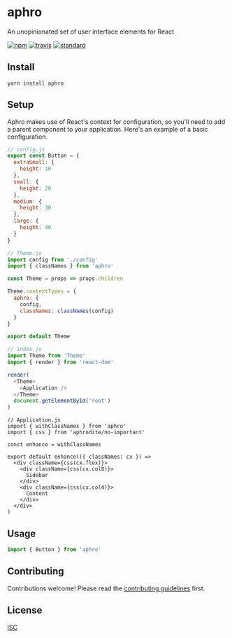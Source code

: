 # aphro

An unopinionated set of user interface elements for React

[![npm][npm-image]][npm-url]
[![travis][travis-image]][travis-url]
[![standard][standard-image]][standard-url]

[npm-image]: https://img.shields.io/npm/v/aphro.svg?style=flat-square
[npm-url]: https://www.npmjs.com/package/aphro
[travis-image]: https://img.shields.io/travis/bentatum/aphro.svg?style=flat-square
[travis-url]: https://travis-ci.org/bentatum/aphro
[standard-image]: https://img.shields.io/badge/code%20style-standard-brightgreen.svg?style=flat-square
[standard-url]: http://npm.im/standard

## Install

```
yarn install aphro
```

## Setup
Aphro makes use of React's context for configuration, so you'll need to add a parent component to your application. Here's an example of a basic configuration.

```js
// config.js
export const Button = {
  extraSmall: {
    height: 10
  },
  small: {
    height: 20
  },
  medium: {
    height: 30
  },
  large: {
    height: 40
  }
}
```

```js
// Theme.js
import config from './config'
import { classNames } from 'aphro'

const Theme = props => props.children

Theme.contextTypes = {
  aphro: {
    config,
    classNames: classNames(config)
  }
}

export default Theme
```

```js
// index.js
import Theme from 'Theme'
import { render } from 'react-dom'

render(
  <Theme>
    <Application />
  </Theme>
  document.getElementById('root')
)
```

```
// Application.js
import { withClassNames } from 'aphro'
import { css } from 'aphrodite/no-important'

const enhance = withClassNames

export default enhance(({ classNames: cx }) =>
  <div className={css(cx.flex)}>
    <div className={css(cx.col8)}>
      Sidebar
    </div>
    <div className={css(cx.col4)}>
      Content
    </div>
  </div>
)
```

## Usage

```js
import { Button } from 'aphro'
```

## Contributing

Contributions welcome! Please read the [contributing guidelines](CONTRIBUTING.md) first.

## License

[ISC](LICENSE.md)
